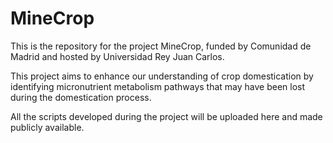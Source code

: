 # MineCrop

This is the repository for the project MineCrop, funded by Comunidad de Madrid and hosted by Universidad Rey Juan Carlos. 

This project aims to enhance our understanding of crop domestication by identifying micronutrient metabolism pathways that may have been lost during the domestication process.

All the scripts developed during the project will be uploaded here and made publicly available.
